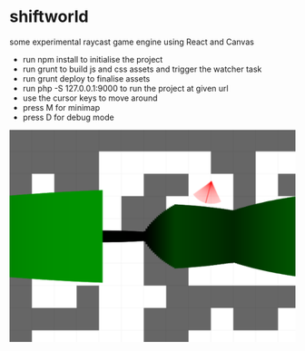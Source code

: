 # shiftworld
some experimental raycast game engine using React and Canvas

- run npm install to initialise the project
- run grunt to build js and css assets and trigger the watcher task
- run grunt deploy to finalise assets
- run php -S 127.0.0.1:9000 to run the project at given url
- use the cursor keys to move around
- press M for minimap
- press D for debug mode

![Screenshot](/assets/screenshots/20170104.png?raw=true)
